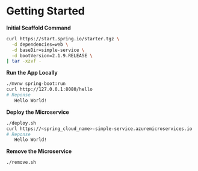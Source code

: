 # Getting Started

__Initial Scaffold Command__

```bash
curl https://start.spring.io/starter.tgz \
  -d dependencies=web \
  -d baseDir=simple-service \
  -d bootVersion=2.1.9.RELEASE \
| tar -xzvf -
```

__Run the App Locally__

```bash
./mvnw spring-boot:run
curl http://127.0.0.1:8080/hello
# Reponse
   Hello World!
```

__Deploy the Microservice__

```bash
./deploy.sh
curl https://<spring_cloud_name>-simple-service.azuremicroservices.io
# Reponse
   Hello World!
```

__Remove the Microservice__

```bash
./remove.sh
```

